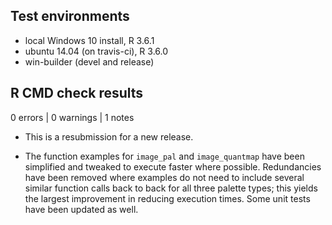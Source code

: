 ## Test environments
* local Windows 10 install, R 3.6.1
* ubuntu 14.04 (on travis-ci), R 3.6.0
* win-builder (devel and release)

## R CMD check results

0 errors | 0 warnings | 1 notes

* This is a resubmission for a new release.

* The function examples for `image_pal` and `image_quantmap` have been simplified and tweaked to execute faster where possible. Redundancies have been removed where examples do not need to include several similar function calls back to back for all three palette types; this yields the largest improvement in reducing execution times. Some unit tests have been updated as well.
